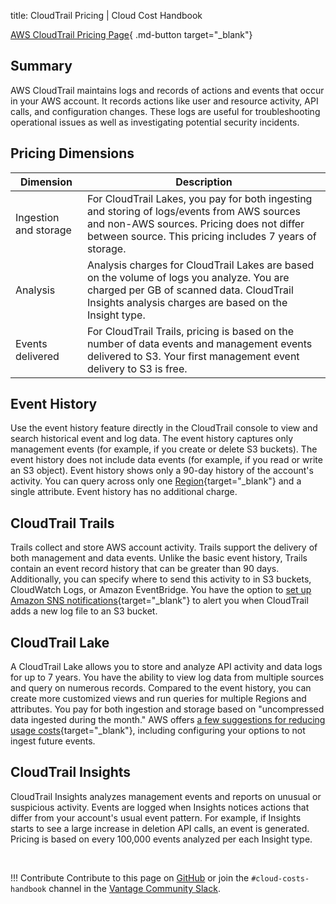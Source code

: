 title: CloudTrail Pricing | Cloud Cost Handbook

[AWS CloudTrail Pricing Page](https://aws.amazon.com/cloudtrail/pricing/){ .md-button target="_blank"}

## Summary

AWS CloudTrail maintains logs and records of actions and events that occur in your AWS account. It records actions like user and resource activity, API calls, and configuration changes. These logs are useful for troubleshooting operational issues as well as investigating potential security incidents. 


## Pricing Dimensions

| Dimension  | Description |
| ------------- |-------------|
|Ingestion and storage| For CloudTrail Lakes, you pay for both ingesting and storing of logs/events from AWS sources and non-AWS sources. Pricing does not differ between source. This pricing includes 7 years of storage. |
|Analysis| Analysis charges for CloudTrail Lakes are based on the volume of logs you analyze. You are charged per GB of scanned data. CloudTrail Insights analysis charges are based on the Insight type.|
| Events delivered| For CloudTrail Trails, pricing is based on the number of data events and management events delivered to S3. Your first management event delivery to S3 is free. |

## Event History 

Use the event history feature directly in the CloudTrail console to view and search historical event and log data. The event history captures only management events (for example, if you create or delete S3 buckets). The event history does not include data events (for example, if you read or write an S3 object). Event history shows only a 90-day history of the account's activity. You can query across only one [Region](/aws/concepts/regions/){target="_blank"} and a single attribute. Event history has no additional charge. 


## CloudTrail Trails

Trails collect and store AWS account activity. Trails support the delivery of both management and data events. Unlike the basic event history, Trails contain an event record history that can be greater than 90 days. Additionally, you can specify where to send this activity to in S3 buckets, CloudWatch Logs, or Amazon EventBridge. You have the option to [set up Amazon SNS notifications](https://docs.aws.amazon.com/awscloudtrail/latest/userguide/configure-sns-notifications-for-cloudtrail.html){target="_blank"} to alert you when CloudTrail adds a new log file to an S3 bucket.  


## CloudTrail Lake

A CloudTrail Lake allows you to store and analyze API activity and data logs for up to 7 years. You have the ability to view log data from multiple sources and query on numerous records. Compared to the event history, you can create more customized views and run queries for multiple Regions and attributes. You pay for both ingestion and storage based on "uncompressed data ingested during the month." AWS offers [a few suggestions for reducing usage costs](https://docs.aws.amazon.com/awscloudtrail/latest/userguide/cloudtrail-lake-manage-costs.html#cloudtrail-lake-manage-costs-tools){target="_blank"}, including configuring your options to not ingest future events. 


## CloudTrail Insights

CloudTrail Insights analyzes management events and reports on unusual or suspicious activity. Events are logged when Insights notices actions that differ from your account's usual event pattern. For example, if Insights starts to see a large increase in deletion API calls, an event is generated. Pricing is based on every 100,000 events analyzed per each Insight type.  

<br/>

!!! Contribute
    Contribute to this page on [GitHub](https://github.com/vantage-sh/handbook) or join the `#cloud-costs-handbook` channel in the [Vantage Community Slack](https://vantage.sh/slack).

